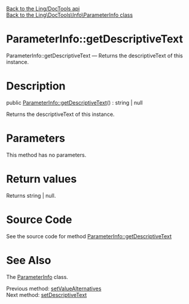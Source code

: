 [Back to the Ling/DocTools api](https://github.com/lingtalfi/DocTools/blob/master/doc/api/Ling/DocTools.md)<br>
[Back to the Ling\DocTools\Info\ParameterInfo class](https://github.com/lingtalfi/DocTools/blob/master/doc/api/Ling/DocTools/Info/ParameterInfo.md)


ParameterInfo::getDescriptiveText
================



ParameterInfo::getDescriptiveText — Returns the descriptiveText of this instance.




Description
================


public [ParameterInfo::getDescriptiveText](https://github.com/lingtalfi/DocTools/blob/master/doc/api/Ling/DocTools/Info/ParameterInfo/getDescriptiveText.md)() : string | null




Returns the descriptiveText of this instance.




Parameters
================

This method has no parameters.


Return values
================

Returns string | null.








Source Code
===========
See the source code for method [ParameterInfo::getDescriptiveText](https://github.com/lingtalfi/DocTools/blob/master/Info/ParameterInfo.php#L144-L147)


See Also
================

The [ParameterInfo](https://github.com/lingtalfi/DocTools/blob/master/doc/api/Ling/DocTools/Info/ParameterInfo.md) class.

Previous method: [setValueAlternatives](https://github.com/lingtalfi/DocTools/blob/master/doc/api/Ling/DocTools/Info/ParameterInfo/setValueAlternatives.md)<br>Next method: [setDescriptiveText](https://github.com/lingtalfi/DocTools/blob/master/doc/api/Ling/DocTools/Info/ParameterInfo/setDescriptiveText.md)<br>

